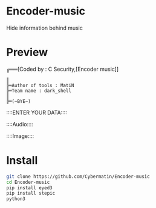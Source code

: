 # Encoder-music
Hide information behind music
# Preview
╔══[Coded by : C Security,[Encoder music]]

    ║
    ╠═Author of tools : MatiN
    ╠═Team name : dark_shell
    ║
    ╠═(~BYE~)

::::ENTER YOUR DATA::::

::::Audio::::

::::Image::::
# Install
```bash
git clone https://github.com/Cybermatin/Encoder-music
cd Encoder-music
pip install eyed3 
pip install stepic
python3
